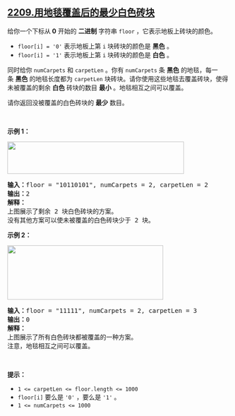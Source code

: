 ## [2209.用地毯覆盖后的最少白色砖块](https://leetcode.cn/problems/minimum-white-tiles-after-covering-with-carpets/)
<p>给你一个下标从<strong>&nbsp;0</strong>&nbsp;开始的 <strong>二进制</strong>&nbsp;字符串&nbsp;<code>floor</code>&nbsp;，它表示地板上砖块的颜色。</p>

<ul>
	<li><code>floor[i] = '0'</code>&nbsp;表示地板上第&nbsp;<code>i</code>&nbsp;块砖块的颜色是 <strong>黑色</strong>&nbsp;。</li>
	<li><code>floor[i] = '1'</code>&nbsp;表示地板上第&nbsp;<code>i</code>&nbsp;块砖块的颜色是 <strong>白色</strong>&nbsp;。</li>
</ul>

<p>同时给你&nbsp;<code>numCarpets</code> 和&nbsp;<code>carpetLen</code>&nbsp;。你有&nbsp;<code>numCarpets</code>&nbsp;条&nbsp;<strong>黑色</strong>&nbsp;的地毯，每一条&nbsp;<strong>黑色</strong>&nbsp;的地毯长度都为&nbsp;<code>carpetLen</code>&nbsp;块砖块。请你使用这些地毯去覆盖砖块，使得未被覆盖的剩余 <strong>白色</strong>&nbsp;砖块的数目 <strong>最小</strong>&nbsp;。地毯相互之间可以覆盖。</p>

<p>请你返回没被覆盖的白色砖块的 <strong>最少</strong>&nbsp;数目。</p>

<p>&nbsp;</p>

<p><strong>示例 1：</strong></p>

<p><img alt="" src="https://assets.leetcode.com/uploads/2022/02/10/ex1-1.png" style="width: 400px; height: 73px;"></p>

<pre><b>输入：</b>floor = "10110101", numCarpets = 2, carpetLen = 2
<b>输出：</b>2
<b>解释：</b>
上图展示了剩余 2 块白色砖块的方案。
没有其他方案可以使未被覆盖的白色砖块少于 2 块。
</pre>

<p><strong>示例 2：</strong></p>

<p><img alt="" src="https://assets.leetcode.com/uploads/2022/02/10/ex2.png" style="width: 353px; height: 123px;"></p>

<pre><b>输入：</b>floor = "11111", numCarpets = 2, carpetLen = 3
<b>输出：</b>0
<b>解释：</b>
上图展示了所有白色砖块都被覆盖的一种方案。
注意，地毯相互之间可以覆盖。
</pre>

<p>&nbsp;</p>

<p><strong>提示：</strong></p>

<ul>
	<li><code>1 &lt;= carpetLen &lt;= floor.length &lt;= 1000</code></li>
	<li><code>floor[i]</code> 要么是&nbsp;<code>'0'</code>&nbsp;，要么是&nbsp;<code>'1'</code>&nbsp;。</li>
	<li><code>1 &lt;= numCarpets &lt;= 1000</code></li>
</ul>
